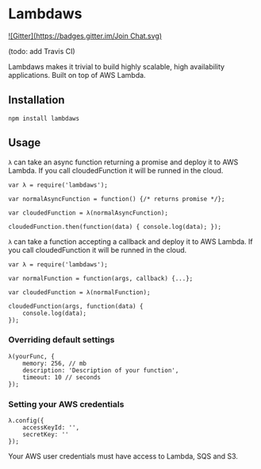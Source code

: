 # Lambdaws
[![Gitter](https://badges.gitter.im/Join Chat.svg)](https://gitter.im/EFF/lambdaws?utm_source=badge&utm_medium=badge&utm_campaign=pr-badge&utm_content=badge)

(todo: add Travis CI)

Lambdaws makes it trivial to build highly scalable, high availability applications. Built on top of AWS Lambda.

## Installation

```npm install lambdaws```

## Usage

```λ``` can take an async function returning a promise and deploy it to AWS Lambda. If you call cloudedFunction it will be runned in the cloud.

```
var λ = require('lambdaws');

var normalAsyncFunction = function() {/* returns promise */};

var cloudedFunction = λ(normalAsyncFunction);

cloudedFunction.then(function(data) { console.log(data); });

```

```λ``` can take a function accepting a callback and deploy it to AWS Lambda. If you call cloudedFunction it will be runned in the cloud.

```
var λ = require('lambdaws');

var normalFunction = function(args, callback) {...};

var cloudedFunction = λ(normalFunction);

cloudedFunction(args, function(data) {
	console.log(data);
});

```

### Overriding default settings

```
λ(yourFunc, {
	memory: 256, // mb
	description: 'Description of your function',
	timeout: 10 // seconds
});
```

### Setting your AWS credentials

```
λ.config({
	accessKeyId: '',
	secretKey: ''
});
```

Your AWS user credentials must have access to Lambda, SQS and S3.
